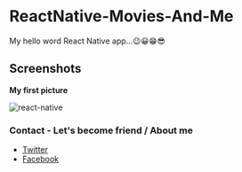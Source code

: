 # ReactNative-Movies-And-Me

My hello word React Native app...😉😀😁😎 

## Screenshots
**My first picture**

![react-native](https://user-images.githubusercontent.com/60498337/91577900-52d41c00-e941-11ea-949f-df7b2cd6c790.png)

### Contact - Let's become friend / About me

- [Twitter](https://twitter.com/home?lang=fr)
- [Facebook](https://web.facebook.com/josue.muleshi?ref=bookmarks)
